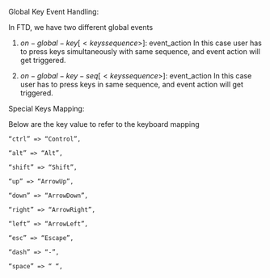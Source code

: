 Global Key Event Handling:

In FTD, we have two different global events

1. $on-global-key[<keys sequence>]$: event_action
   In this case user has to press keys simultaneously with same sequence, and event action will get triggered.

2. $on-global-key-seq[<keys sequence>]$: event_action
   In this case user has to press keys in same sequence, and event action will get triggered.

Special Keys Mapping:

Below are the key value to refer to the keyboard mapping

```
“ctrl” => “Control”,

“alt” => “Alt”,

“shift” => “Shift”,

“up” => “ArrowUp”,

“down” => “ArrowDown”,

“right” => “ArrowRight”,

“left” => “ArrowLeft”,

“esc” => “Escape”,

“dash” => “-”,

“space” => “ “,

```
